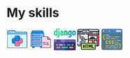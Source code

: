 # My skills
<html>

<body>

<nobr>
<img src="https://github.com/LizaPuf/LizaPuf/blob/main/assets/python%20(3).png" alt="drawing" width="50" /> 
<img src="https://github.com/LizaPuf/LizaPuf/blob/main/assets/sql.png" alt="drawing" width="50" />

<img src="https://github.com/LizaPuf/LizaPuf/blob/main/assets/django.png" alt="drawing" width="50" />
<img src="https://github.com/LizaPuf/LizaPuf/blob/main/assets/html%20(1).png" alt="drawing" width="50" /> 
<img src="https://github.com/LizaPuf/LizaPuf/blob/main/assets/css-coding.png" alt="drawing" width="50" />
</nobr>

</body>

</html>
